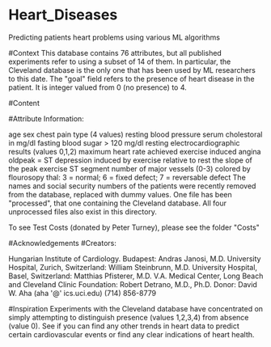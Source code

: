 # Heart_Diseases
Predicting patients heart problems using various ML algorithms 


#Context
This database contains 76 attributes, but all published experiments refer to using a subset of 14 of them. In particular, the Cleveland database is the only one that has been used by ML researchers to
this date. The "goal" field refers to the presence of heart disease in the patient. It is integer valued from 0 (no presence) to 4.

#Content

#Attribute Information:

age
sex
chest pain type (4 values)
resting blood pressure
serum cholestoral in mg/dl
fasting blood sugar > 120 mg/dl
resting electrocardiographic results (values 0,1,2)
maximum heart rate achieved
exercise induced angina
oldpeak = ST depression induced by exercise relative to rest
the slope of the peak exercise ST segment
number of major vessels (0-3) colored by flourosopy
thal: 3 = normal; 6 = fixed defect; 7 = reversable defect
The names and social security numbers of the patients were recently removed from the database, replaced with dummy values. 
One file has been "processed", that one containing the Cleveland database. 
All four unprocessed files also exist in this directory.

To see Test Costs (donated by Peter Turney), please see the folder "Costs"

#Acknowledgements
#Creators:

Hungarian Institute of Cardiology. Budapest: Andras Janosi, M.D.
University Hospital, Zurich, Switzerland: William Steinbrunn, M.D.
University Hospital, Basel, Switzerland: Matthias Pfisterer, M.D.
V.A. Medical Center, Long Beach and Cleveland Clinic Foundation: Robert Detrano, M.D., Ph.D.
Donor:
David W. Aha (aha '@' ics.uci.edu) (714) 856-8779

#Inspiration
Experiments with the Cleveland database have concentrated on simply attempting to distinguish presence (values 1,2,3,4) from absence (value 0).
See if you can find any other trends in heart data to predict certain cardiovascular events or find any clear indications of heart health.
